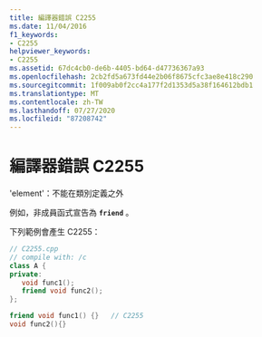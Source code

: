 ```yaml
---
title: 編譯器錯誤 C2255
ms.date: 11/04/2016
f1_keywords:
- C2255
helpviewer_keywords:
- C2255
ms.assetid: 67dc4cb0-de6b-4405-bd64-d47736367a93
ms.openlocfilehash: 2cb2fd5a673fd44e2b06f8675cfc3ae8e418c290
ms.sourcegitcommit: 1f009ab0f2cc4a177f2d1353d5a38f164612bdb1
ms.translationtype: MT
ms.contentlocale: zh-TW
ms.lasthandoff: 07/27/2020
ms.locfileid: "87208742"
---
```

# <a name="compiler-error-c2255"></a>編譯器錯誤 C2255

'element'：不能在類別定義之外

例如，非成員函式宣告為 **`friend`** 。

下列範例會產生 C2255：

```cpp
// C2255.cpp
// compile with: /c
class A {
private:
   void func1();
   friend void func2();
};

friend void func1() {}   // C2255
void func2(){}
```
